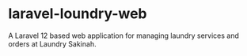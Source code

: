 # laravel-loundry-web
A Laravel 12 based web application for managing laundry services and orders at Laundry Sakinah.

